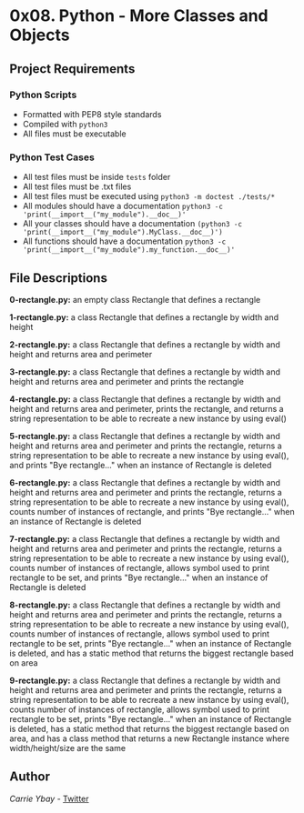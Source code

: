 # 0x08. Python - More Classes and Objects
## Project Requirements
### Python Scripts
- Formatted with PEP8 style standards
- Compiled with `python3`
- All files must be executable
### Python Test Cases
- All test files must be inside `tests` folder
- All test files must be .txt files
- All test files must be executed using `python3 -m doctest ./tests/*`
- All modules should have a documentation `python3 -c 'print(__import__("my_module").__doc__)'`
- All your classes should have a documentation `(python3 -c 'print(__import__("my_module").MyClass.__doc__)')`
- All functions should have a documentation `python3 -c 'print(__import__("my_module").my_function.__doc__)'`

## File Descriptions
**0-rectangle.py:** an empty class Rectangle that defines a rectangle

**1-rectangle.py:** a class Rectangle that defines a rectangle by width and height

**2-rectangle.py:** a class Rectangle that defines a rectangle by width and height and returns area and perimeter

**3-rectangle.py:** a class Rectangle that defines a rectangle by width and height and returns area and perimeter and prints the rectangle

**4-rectangle.py:** a class Rectangle that defines a rectangle by width and height and returns area and perimeter, prints the rectangle, and returns a string representation to be able to recreate a new instance by using eval()

**5-rectangle.py:** a class Rectangle that defines a rectangle by width and height and returns area and perimeter and prints the rectangle, returns a string representation to be able to recreate a new instance by using eval(), and prints "Bye rectangle..." when an instance of Rectangle is deleted

**6-rectangle.py:** a class Rectangle that defines a rectangle by width and height and returns area and perimeter and prints the rectangle, returns a string representation to be able to recreate a new instance by using eval(), counts number of instances of rectangle, and prints "Bye rectangle..." when an instance of Rectangle is deleted

**7-rectangle.py:** a class Rectangle that defines a rectangle by width and height and returns area and perimeter and prints the rectangle, returns a string representation to be able to recreate a new instance by using eval(), counts number of instances of rectangle, allows symbol used to print rectangle to be set, and prints "Bye rectangle..." when an instance of Rectangle is deleted

**8-rectangle.py:** a class Rectangle that defines a rectangle by width and height and returns area and perimeter and prints the rectangle, returns a string representation to be able to recreate a new instance by using eval(), counts number of instances of rectangle, allows symbol used to print rectangle to be set, prints "Bye rectangle..." when an instance of Rectangle is deleted, and has a static method that returns the biggest rectangle based on area

**9-rectangle.py:** a class Rectangle that defines a rectangle by width and height and returns area and perimeter and prints the rectangle, returns a string representation to be able to recreate a new instance by using eval(), counts number of instances of rectangle, allows symbol used to print rectangle to be set, prints "Bye rectangle..." when an instance of Rectangle is deleted, has a static method that returns the biggest rectangle based on area, and has a class method that returns a new Rectangle instance where width/height/size are the same

## Author
*Carrie Ybay* - [Twitter](http://twitter.com/hicarrie_)